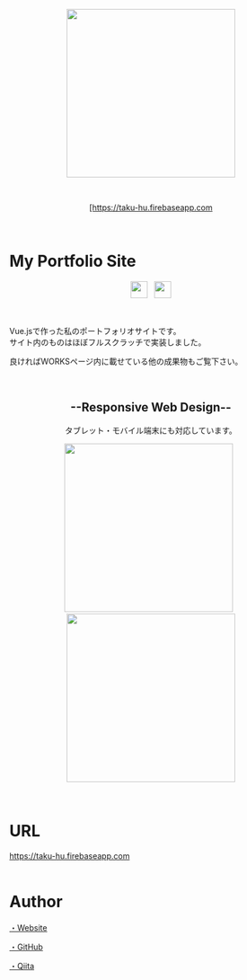 <div class="image">
  <p align="center">
    <a href="https://taku-hu.firebaseapp.com">
      <img src="https://user-images.githubusercontent.com/54551190/72272738-7a090200-366c-11ea-9514-f26f7e64a8d5.png" width="300">
    </a>
  </p>
  <br>
  <p align="center">
    <a href="[https://taku-hu.firebaseapp.com" target="_blank">
      [https://taku-hu.firebaseapp.com
    </a>
  </p>
</div>

<br>

<!-- ---------- -->

<div class="detail">
  <h1>My Portfolio Site</h1>
  <div class="detail__logo">
    <p align="center">
      <img src="https://user-images.githubusercontent.com/54551190/72274679-f3eeba80-366f-11ea-8a30-c0f0515e4b51.png" height="30">
      &nbsp;
      <img src="https://user-images.githubusercontent.com/54551190/72273781-52b33480-366e-11ea-9de0-5019e1223755.png" height="30">
    </p>
  </div>

  <br>

  <div class="detail__description">
  <p>
    Vue.jsで作った私のポートフォリオサイトです。<br>
    サイト内のものはほぼフルスクラッチで実装しました。
  </p>
  <p>良ければWORKSページ内に載せている他の成果物もご覧下さい。</p>
  </div>

  <br>

  <div class="detail__device">
    <h2 align="center">--Responsive Web Design--</h2>
    <p align="center">タブレット・モバイル端末にも対応しています。</p>
    <p align="center">
      <img src="https://user-images.githubusercontent.com/54551190/73256838-03d8d380-4206-11ea-919f-66666a0a3bba.png" height="300">
      &nbsp;
      <img src="https://user-images.githubusercontent.com/54551190/73258997-3258ad80-420a-11ea-8848-4932bfcd324a.png" height="300">
    </p>
  </div>
</div>

<br>

<!-- ---------- -->

<div class="url">
  <h1>URL</h1>
  <a href="https://taku-hu.firebaseapp.com" target="_blank">
    https://taku-hu.firebaseapp.com
  </a>
</div>

<br>

<!-- ---------- -->

<div class="author">
  <h1>Author</h1> 
  <p>
    <a href="https://taku-hu.firebaseapp.com/" target="_blank">・Website</a>
  </p>
  <p>
    <a href="https://github.com/taku-hu" target="_blank">・GitHub</a></p>
  <p>
    <a href="https://qiita.com/taku-hu" target="_blank">・Qiita</a>
  </p>
</div>